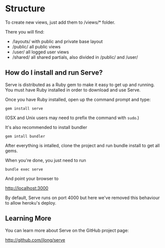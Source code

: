 Structure
=============

To create new views, just add them to /views/* folder.

There you will find:

- /layouts/ with public and private base layout
- /public/ all public views
- /user/ all logged user views
- /shared/ all shared partials, also divided in /public/ and /user/

How do I install and run Serve?
-------------------------------

Serve is distributed as a Ruby gem to make it easy to get up and running. You
must have Ruby installed in order to download and use Serve. 

Once you have Ruby installed, open up the command prompt and type:

    gem install serve

(OSX and Unix users may need to prefix the command with `sudo`.)

It's also recommended to install bundler

	gem intall bundler

After everything is intalled, clone the project and run bundle install to get all gems.

When you're done, you just need to run

    bundle exec serve

And point your browser to

<http://localhost:3000>

By default, Serve runs on port 4000 but here we've removed this behaviour to allow heroku's deploy.


Learning More
-------------

You can learn more about Serve on the GitHub project page:

<http://github.com/jlong/serve>
